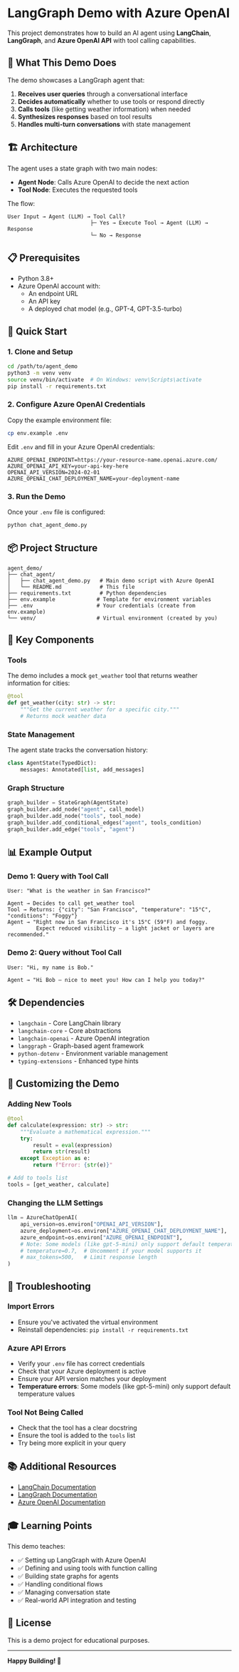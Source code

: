 # LangGraph Demo with Azure OpenAI

This project demonstrates how to build an AI agent using **LangChain**, **LangGraph**, and **Azure OpenAI API** with tool calling capabilities.

## 🎯 What This Demo Does

The demo showcases a LangGraph agent that:
1. **Receives user queries** through a conversational interface
2. **Decides automatically** whether to use tools or respond directly
3. **Calls tools** (like getting weather information) when needed
4. **Synthesizes responses** based on tool results
5. **Handles multi-turn conversations** with state management

## 🏗️ Architecture

The agent uses a state graph with two main nodes:
- **Agent Node**: Calls Azure OpenAI to decide the next action
- **Tool Node**: Executes the requested tools

The flow:
```
User Input → Agent (LLM) → Tool Call? 
                          ├─ Yes → Execute Tool → Agent (LLM) → Response
                          └─ No → Response
```

## 📋 Prerequisites

- Python 3.8+
- Azure OpenAI account with:
  - An endpoint URL
  - An API key
  - A deployed chat model (e.g., GPT-4, GPT-3.5-turbo)

## 🚀 Quick Start

### 1. Clone and Setup

```bash
cd /path/to/agent_demo
python3 -m venv venv
source venv/bin/activate  # On Windows: venv\Scripts\activate
pip install -r requirements.txt
```

### 2. Configure Azure OpenAI Credentials

Copy the example environment file:
```bash
cp env.example .env
```

Edit `.env` and fill in your Azure OpenAI credentials:
```env
AZURE_OPENAI_ENDPOINT=https://your-resource-name.openai.azure.com/
AZURE_OPENAI_API_KEY=your-api-key-here
OPENAI_API_VERSION=2024-02-01
AZURE_OPENAI_CHAT_DEPLOYMENT_NAME=your-deployment-name
```

### 3. Run the Demo

Once your `.env` file is configured:
```bash
python chat_agent_demo.py
```

## 📦 Project Structure

```
agent_demo/
├── chat_agent/
│   ├── chat_agent_demo.py   # Main demo script with Azure OpenAI
│   └── README.md            # This file
├── requirements.txt         # Python dependencies
├── env.example             # Template for environment variables
├── .env                    # Your credentials (create from env.example)
└── venv/                   # Virtual environment (created by you)
```

## 🔧 Key Components

### Tools
The demo includes a mock `get_weather` tool that returns weather information for cities:
```python
@tool
def get_weather(city: str) -> str:
    """Get the current weather for a specific city."""
    # Returns mock weather data
```

### State Management
The agent state tracks the conversation history:
```python
class AgentState(TypedDict):
    messages: Annotated[list, add_messages]
```

### Graph Structure
```python
graph_builder = StateGraph(AgentState)
graph_builder.add_node("agent", call_model)
graph_builder.add_node("tools", tool_node)
graph_builder.add_conditional_edges("agent", tools_condition)
graph_builder.add_edge("tools", "agent")
```

## 📊 Example Output

### Demo 1: Query with Tool Call
```
User: "What is the weather in San Francisco?"

Agent → Decides to call get_weather tool
Tool → Returns: {"city": "San Francisco", "temperature": "15°C", "conditions": "Foggy"}
Agent → "Right now in San Francisco it's 15°C (59°F) and foggy. 
         Expect reduced visibility — a light jacket or layers are recommended."
```

### Demo 2: Query without Tool Call
```
User: "Hi, my name is Bob."

Agent → "Hi Bob — nice to meet you! How can I help you today?"
```

## 🛠️ Dependencies

- `langchain` - Core LangChain library
- `langchain-core` - Core abstractions
- `langchain-openai` - Azure OpenAI integration
- `langgraph` - Graph-based agent framework
- `python-dotenv` - Environment variable management
- `typing-extensions` - Enhanced type hints

## 📝 Customizing the Demo

### Adding New Tools

```python
@tool
def calculate(expression: str) -> str:
    """Evaluate a mathematical expression."""
    try:
        result = eval(expression)
        return str(result)
    except Exception as e:
        return f"Error: {str(e)}"

# Add to tools list
tools = [get_weather, calculate]
```

### Changing the LLM Settings

```python
llm = AzureChatOpenAI(
    api_version=os.environ["OPENAI_API_VERSION"],
    azure_deployment=os.environ["AZURE_OPENAI_CHAT_DEPLOYMENT_NAME"],
    azure_endpoint=os.environ["AZURE_OPENAI_ENDPOINT"],
    # Note: Some models (like gpt-5-mini) only support default temperature
    # temperature=0.7,  # Uncomment if your model supports it
    # max_tokens=500,   # Limit response length
)
```

## 🐛 Troubleshooting

### Import Errors
- Ensure you've activated the virtual environment
- Reinstall dependencies: `pip install -r requirements.txt`

### Azure API Errors
- Verify your `.env` file has correct credentials
- Check that your Azure deployment is active
- Ensure your API version matches your deployment
- **Temperature errors**: Some models (like gpt-5-mini) only support default temperature values

### Tool Not Being Called
- Check that the tool has a clear docstring
- Ensure the tool is added to the `tools` list
- Try being more explicit in your query

## 📚 Additional Resources

- [LangChain Documentation](https://python.langchain.com/)
- [LangGraph Documentation](https://langchain-ai.github.io/langgraph/)
- [Azure OpenAI Documentation](https://learn.microsoft.com/en-us/azure/ai-services/openai/)

## 🎓 Learning Points

This demo teaches:
- ✅ Setting up LangGraph with Azure OpenAI
- ✅ Defining and using tools with function calling
- ✅ Building state graphs for agents
- ✅ Handling conditional flows
- ✅ Managing conversation state
- ✅ Real-world API integration and testing

## 📄 License

This is a demo project for educational purposes.

---

**Happy Building! 🚀**
